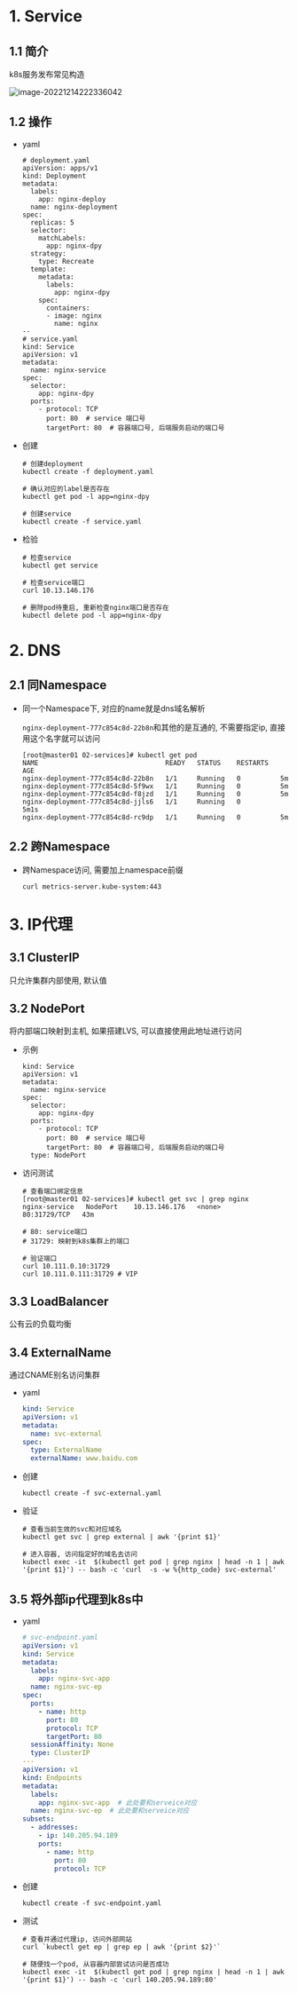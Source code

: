 # 1. Service

## 1.1 简介

k8s服务发布常见构造

![image-20221214222336042](.image/03-Service/image-20221214222336042.png)

## 1.2 操作

* yaml

  ```shell
  # deployment.yaml
  apiVersion: apps/v1
  kind: Deployment
  metadata:
    labels:
      app: nginx-deploy
    name: nginx-deployment
  spec:
    replicas: 5
    selector:
      matchLabels:
        app: nginx-dpy
    strategy:
      type: Recreate
    template:
      metadata:
        labels:
          app: nginx-dpy
      spec:
        containers:
        - image: nginx
          name: nginx
  --
  # service.yaml
  kind: Service
  apiVersion: v1
  metadata:
    name: nginx-service
  spec:
    selector:
      app: nginx-dpy
    ports:
      - protocol: TCP
        port: 80  # service 端口号
        targetPort: 80  # 容器端口号, 后端服务启动的端口号
  ```

  

* 创建

  ```shell
  # 创建deployment
  kubectl create -f deployment.yaml
  
  # 确认对应的label是否存在
  kubectl get pod -l app=nginx-dpy 
  
  # 创建service
  kubectl create -f service.yaml
  ```

* 检验

  ```shell
  # 检查service
  kubectl get service
  
  # 检查service端口
  curl 10.13.146.176
  
  # 删除pod待重启, 重新检查nginx端口是否存在
  kubectl delete pod -l app=nginx-dpy
  ```

# 2. DNS

## 2.1 同Namespace

* 同一个Namespace下, 对应的name就是dns域名解析

  `nginx-deployment-777c854c8d-22b8n`和其他的是互通的, 不需要指定ip, 直接用这个名字就可以访问

  ```shell
  [root@master01 02-services]# kubectl get pod 
  NAME                                READY   STATUS    RESTARTS   AGE
  nginx-deployment-777c854c8d-22b8n   1/1     Running   0          5m
  nginx-deployment-777c854c8d-5f9wx   1/1     Running   0          5m
  nginx-deployment-777c854c8d-f8jzd   1/1     Running   0          5m
  nginx-deployment-777c854c8d-jjls6   1/1     Running   0          5m1s
  nginx-deployment-777c854c8d-rc9dp   1/1     Running   0          5m
  
  ```

## 2.2 跨Namespace

* 跨Namespace访问, 需要加上namespace前缀

  ```shell
  curl metrics-server.kube-system:443
  ```

# 3. IP代理

## 3.1 ClusterIP

只允许集群内部使用, 默认值

## 3.2 NodePort

将内部端口映射到主机, 如果搭建LVS, 可以直接使用此地址进行访问

* 示例

  ```shell
  kind: Service
  apiVersion: v1
  metadata:
    name: nginx-service
  spec:
    selector:
      app: nginx-dpy
    ports:
      - protocol: TCP
        port: 80  # service 端口号
        targetPort: 80  # 容器端口号, 后端服务启动的端口号
    type: NodePort
  ```

* 访问测试

  ```shell
  # 查看端口绑定信息
  [root@master01 02-services]# kubectl get svc | grep nginx
  nginx-service   NodePort    10.13.146.176   <none>        80:31729/TCP   43m
  
  # 80: service端口
  # 31729: 映射到k8s集群上的端口
  
  # 验证端口
  curl 10.111.0.10:31729
  curl 10.111.0.111:31729 # VIP
  ```


## 3.3 LoadBalancer

公有云的负载均衡

## 3.4 ExternalName

通过CNAME别名访问集群

* yaml

  ```yaml
  kind: Service
  apiVersion: v1
  metadata:
    name: svc-external
  spec:
    type: ExternalName
    externalName: www.baidu.com
  ```

* 创建

  ```shell
  kubectl create -f svc-external.yaml
  ```

* 验证

  ```shell
  # 查看当前生效的svc和对应域名
  kubectl get svc | grep external | awk '{print $1}'
  
  # 进入容器, 访问指定好的域名去访问
  kubectl exec -it  $(kubectl get pod | grep nginx | head -n 1 | awk '{print $1}') -- bash -c 'curl  -s -w %{http_code} svc-external'
  ```

## 3.5 将外部ip代理到k8s中

* yaml

  ```yaml
  # svc-endpoint.yaml
  apiVersion: v1
  kind: Service
  metadata:
    labels:
      app: nginx-svc-app
    name: nginx-svc-ep
  spec:
    ports:
      - name: http
        port: 80
        protocol: TCP
        targetPort: 80
    sessionAffinity: None
    type: ClusterIP
  ---
  apiVersion: v1
  kind: Endpoints
  metadata:
    labels:
      app: nginx-svc-app  # 此处要和serveice对应
    name: nginx-svc-ep  # 此处要和serveice对应
  subsets:
    - addresses:
      - ip: 140.205.94.189
      ports:
        - name: http
          port: 80
          protocol: TCP
  ```

* 创建

  ```shell
  kubectl create -f svc-endpoint.yaml
  ```

* 测试

  ```shell
  # 查看并通过代理ip, 访问外部网站
  curl `kubectl get ep | grep ep | awk '{print $2}'`
  
  # 随便找一个pod, 从容器内部尝试访问是否成功
  kubectl exec -it  $(kubectl get pod | grep nginx | head -n 1 | awk '{print $1}') -- bash -c 'curl 140.205.94.189:80'
  ```

  

